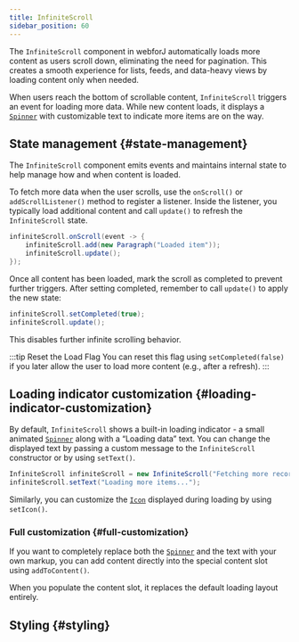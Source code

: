 ```yaml
---
title: InfiniteScroll
sidebar_position: 60
---
```


<DocChip chip="shadow" />
<DocChip chip="name" label="dwc-infinite-scroll" />
<DocChip chip='since' label='25.00' />
<JavadocLink type="infinite-scroll" location="com/webforj/component/infinitescroll/InfiniteScroll" top='true'/>

The `InfiniteScroll` component in webforJ automatically loads more content as users scroll down, eliminating the need for pagination. This creates a smooth experience for lists, feeds, and data-heavy views by loading content only when needed.

When users reach the bottom of scrollable content, `InfiniteScroll` triggers an event for loading more data. While new content loads, it displays a [`Spinner`](../components/spinner) with customizable text to indicate more items are on the way.

<AppLayoutViewer
path='/webforj/infinitescroll?' 
javaE='https://raw.githubusercontent.com/webforj/webforj-documentation/refs/heads/main/src/main/java/com/webforj/samples/views/infinitescroll/InfiniteScrollView.java'
cssURL='/css/infinitescroll/infinitescroll.css'
height = '400px'
mobile='true'
/>

## State management {#state-management}

The `InfiniteScroll` component emits events and maintains internal state to help manage how and when content is loaded.

To fetch more data when the user scrolls, use the `onScroll()` or `addScrollListener()` method to register a listener. Inside the listener, you typically load additional content and call `update()` to refresh the `InfiniteScroll` state.

```java
infiniteScroll.onScroll(event -> {
    infiniteScroll.add(new Paragraph("Loaded item"));
    infiniteScroll.update();
});
```

Once all content has been loaded, mark the scroll as completed to prevent further triggers. After setting completed, remember to call `update()` to apply the new state:

```java
infiniteScroll.setCompleted(true);
infiniteScroll.update();
```
This disables further infinite scrolling behavior.

:::tip Reset the Load Flag
You can reset this flag using `setCompleted(false)` if you later allow the user to load more content (e.g., after a refresh).
:::


## Loading indicator customization {#loading-indicator-customization}

By default, `InfiniteScroll` shows a built-in loading indicator - a small animated [`Spinner`](../components/spinner) along with a “Loading data” text. You can change the displayed text by passing a custom message to the `InfiniteScroll` constructor or by using `setText()`.

```java
InfiniteScroll infiniteScroll = new InfiniteScroll("Fetching more records...");
infiniteScroll.setText("Loading more items...");
```

Similarly, you can customize the [`Icon`](../components/icon) displayed during loading by using `setIcon()`.

<AppLayoutViewer
path='/webforj/infinitescrollloading?' 
javaE='https://raw.githubusercontent.com/webforj/webforj-documentation/refs/heads/main/src/main/java/com/webforj/samples/views/infinitescroll/InfiniteScrollLoadingView.java'
cssURL='/css/infinitescroll/infinitescroll.css'
height = '400px'
mobile='true'
/>

### Full customization {#full-customization}

If you want to completely replace both the [`Spinner`](../components/spinner) and the text with your own markup,
you can add content directly into the special content slot using `addToContent()`.

When you populate the content slot, it replaces the default loading layout entirely.

<AppLayoutViewer
path='/webforj/infinitescrollcustomloading?' 
javaE='https://raw.githubusercontent.com/webforj/webforj-documentation/refs/heads/main/src/main/java/com/webforj/samples/views/infinitescroll/InfiniteScrollCustomLoadingView.java'
cssURL='/css/infinitescroll/infinitescrollcustom.css'
height = '400px'
mobile='true'
/>

## Styling {#styling}

<TableBuilder name="InfiniteScroll" />